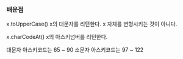 ### 배운점

x.toUpperCase()
x의 대문자를 리턴한다.
x 자체를 변형시키는 것이 아니다.

x.charCodeAt()
x의 아스키넘버를 리턴한다.

대문자 아스키코드는 65 ~ 90
소문자 아스키코드는 97 ~ 122
